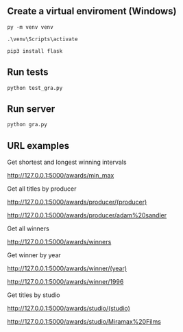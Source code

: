 ## Create a virtual enviroment (Windows)

`py -m venv venv`

`.\venv\Scripts\activate`

`pip3 install flask`



## Run tests 

`python test_gra.py`



## Run server

`python gra.py`



## URL examples


Get shortest and longest winning intervals

http://127.0.0.1:5000/awards/min_max



Get all titles by producer

http://127.0.0.1:5000/awards/producer/(producer)

http://127.0.0.1:5000/awards/producer/adam%20sandler



Get all winners

http://127.0.0.1:5000/awards/winners


Get winner by year

http://127.0.0.1:5000/awards/winner/(year)

http://127.0.0.1:5000/awards/winner/1996


Get titles by studio

http://127.0.0.1:5000/awards/studio/(studio)

http://127.0.0.1:5000/awards/studio/Miramax%20Films
